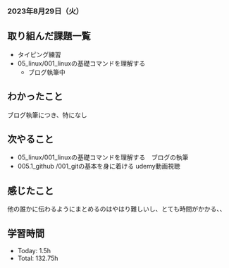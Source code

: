 ### 2023年8月29日（火）

## 取り組んだ課題一覧
- タイピング練習
- 05_linux/001_linuxの基礎コマンドを理解する
  - ブログ執筆中
## わかったこと
ブログ執筆につき、特になし

## 次やること
- 05_linux/001_linuxの基礎コマンドを理解する　ブログの執筆
- 005.1_github /001_gitの基本を身に着ける udemy動画視聴

## 感じたこと
他の誰かに伝わるようにまとめるのはやはり難しいし、とても時間がかかる、、

## 学習時間
- Today: 1.5h
- Total: 132.75h
